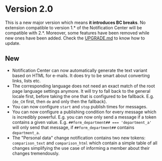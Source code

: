 # Version 2.0

This is a new major version which means **it introduces BC breaks**. No extension compatible to version 1.* of the
Notification Center will be compatible with 2.*. Moreover, some features have been removed while new ones have
been added. Check the [UPGRADE.md](UPGRADE.md) to know how to update.

## New

* Notification Center can now automatically generate the text variant based on HTML for e-mails. It
  does try to be smart about converting links, lists etc.
* The corresponding language does not need an exact match of the root page language settings
  anymore. It will try to fall back to the general locale first, before taking the one that is
  configured to be fallback. E.g. (`de_CH` first, then `de` and only then the fallback).
* You can now configure `start` and `stop` publish times for messages.
* You can now configure a publishing condition for every message which is incredibly powerful. E.g. you can
  now only send a message if a token contains a given value. E.g. `##form_department## === 'department_a'` will
  only send that message, if `##form_department##` contains `department_a`.
* The "Personal data" change notification contains two new tokens: `comparison_text` and `comparison_html` which
  contain a simple table of all changes simplifying the use case of informing a member about their changes tremendously.